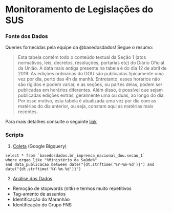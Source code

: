 # Monitoramento de Legislações do SUS

### Fonte dos Dados

Queries fornecidas pela equipe da @basedosdados! Segue o resumo:

> Esta tabela contém todo o conteúdo textual da Seção 1 (atos normativos, leis, decretos, resoluções, portarias etc) do Diário Oficial da União. A data mais antiga presente na tabela é do dia 12 de abril de 2019. As edições ordinárias do DOU são publicadas tipicamente uma vez por dia, perto das 4h da manhã. Entretanto, esses horários não são rígidos e podem variar, e as seções, ou partes delas, podem ser publicadas em horários diferentes. Além disso, é possível que sejam publicadas edições extras, geralmente uma ou duas, ao longo do dia. Por esse motivo, esta tabela é atualizada uma vez por dia com as matérias do dia anterior, ou seja, constam aqui as matérias mais recentes.

Para mais detalhes consulte o seguinte [link](https://basedosdados.org/dataset/0bd844d9-454a-4c47-83e2-fc15df4f5ed7?table=ac8b5008-1f7e-4ec5-a32c-043baec80cc9)

### Scripts

1. [Coleta](legisus.py) (Google Bigquery)

```
select * from `basedosdados.br_imprensa_nacional_dou.secao_1` 
where orgao like "%Ministério da Saúde%"
and data_publicacao between date("{dt.strftime('%Y-%m-%d')}") and date("{dt.strftime('%Y-%m-%d')}")
```

2. [Análise dos Dados](analise.py)

- Remoção de stopwords (nltk) e termos muito repetitivos
- Tag-amento de assuntos
- Identificação do Maranhão
- Identificação do Grupo FNS
